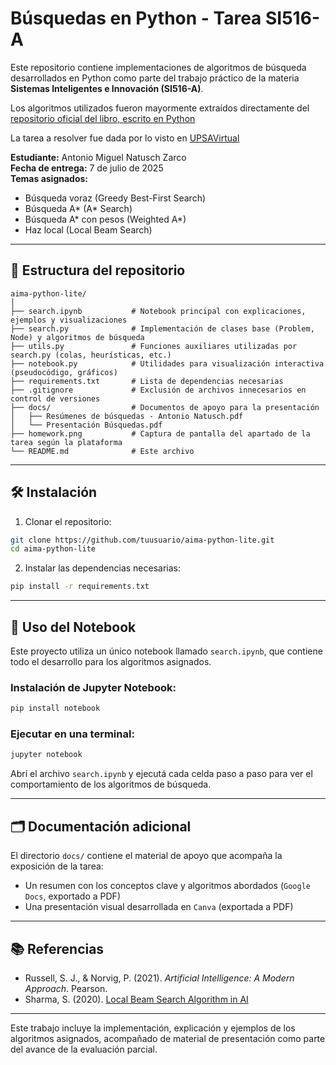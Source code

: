 # Búsquedas en Python - Tarea SI516-A

Este repositorio contiene implementaciones de algoritmos de búsqueda desarrollados en Python como parte del trabajo práctico de la materia **Sistemas Inteligentes e Innovación (SI516-A)**.

Los algoritmos utilizados fueron mayormente extraídos directamente del [repositorio oficial del libro, escrito en Python](https://github.com/aimacode/aima-python/)

La tarea a resolver fue dada por lo visto en [UPSAVirtual](https://virtual.upsa.edu.bo)

**Estudiante:** Antonio Miguel Natusch Zarco  
**Fecha de entrega:** 7 de julio de 2025  
**Temas asignados:**  
- Búsqueda voraz (Greedy Best-First Search)  
- Búsqueda A\* (A\* Search)  
- Búsqueda A\* con pesos (Weighted A\*)  
- Haz local (Local Beam Search)

---

## 📁 Estructura del repositorio

```
aima-python-lite/
│
├── search.ipynb           # Notebook principal con explicaciones, ejemplos y visualizaciones
├── search.py              # Implementación de clases base (Problem, Node) y algoritmos de búsqueda
├── utils.py               # Funciones auxiliares utilizadas por search.py (colas, heurísticas, etc.)
├── notebook.py            # Utilidades para visualización interactiva (pseudocódigo, gráficos)
├── requirements.txt       # Lista de dependencias necesarias
├── .gitignore             # Exclusión de archivos innecesarios en control de versiones
├── docs/                  # Documentos de apoyo para la presentación
│   ├── Resúmenes de búsquedas - Antonio Natusch.pdf
│   └── Presentación Búsquedas.pdf
├── homework.png           # Captura de pantalla del apartado de la tarea según la plataforma
└── README.md              # Este archivo
```

---

## 🛠️ Instalación

1. Clonar el repositorio:

```bash
git clone https://github.com/tuusuario/aima-python-lite.git
cd aima-python-lite
```

2. Instalar las dependencias necesarias:

```bash
pip install -r requirements.txt
```

---

## 📓 Uso del Notebook

Este proyecto utiliza un único notebook llamado `search.ipynb`, que contiene todo el desarrollo para los algoritmos asignados.

### Instalación de Jupyter Notebook:

```bash
pip install notebook
```

### Ejecutar en una terminal:

```bash
jupyter notebook
```

Abrí el archivo `search.ipynb` y ejecutá cada celda paso a paso para ver el comportamiento de los algoritmos de búsqueda.

---

## 🗂️ Documentación adicional

El directorio `docs/` contiene el material de apoyo que acompaña la exposición de la tarea:
- Un resumen con los conceptos clave y algoritmos abordados (`Google Docs`, exportado a PDF)
- Una presentación visual desarrollada en `Canva` (exportada a PDF)

---

## 📚 Referencias

- Russell, S. J., & Norvig, P. (2021). *Artificial Intelligence: A Modern Approach*. Pearson.
- Sharma, S. (2020). [Local Beam Search Algorithm in AI](https://youtu.be/Ad29SjJ1GwA)

---

Este trabajo incluye la implementación, explicación y ejemplos de los algoritmos asignados, acompañado de material de presentación como parte del avance de la evaluación parcial.
